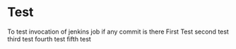 # Test
To test invocation of jenkins job if any commit is there
First Test
second test
third test
fourth test
fifth test
